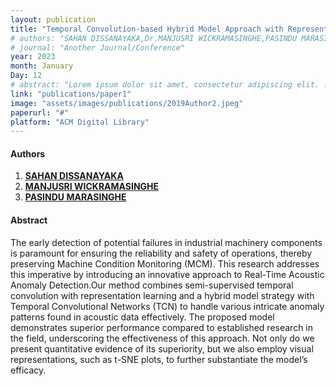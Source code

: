 ```yaml
---
layout: publication
title: "Temporal Convolution-based Hybrid Model Approach with Representation Learning for Real-Time Acoustic Anomaly Detection"
# authors: "SAHAN DISSANAYAKA,Dr.MANJUSRI WICKRAMASINGHE,PASINDU MARASINGHE"
# journal: "Another Journal/Conference"
year: 2023
month: January
Day: 12
# abstract: "Lorem ipsum dolor sit amet, consectetur adipiscing elit. ..."
link: "publications/paper1"
image: "assets/images/publications/2019Author2.jpeg"
paperurl: "#"
platform: "ACM Digital Library"
---
```


#### Authors

1. [__SAHAN DISSANAYAKA__]()
2. [__MANJUSRI WICKRAMASINGHE__](/team/dr-manju/)
3. [__PASINDU MARASINGHE__](/team/pasindu-marasinghe/)

#### Abstract

The early detection of potential failures in industrial machinery components is paramount for ensuring the
reliability and safety of operations, thereby preserving Machine Condition Monitoring (MCM). This research
addresses this imperative by introducing an innovative approach to Real-Time Acoustic Anomaly Detection.Our method combines semi-supervised temporal convolution with representation learning and a hybrid
model strategy with Temporal Convolutional Networks (TCN) to handle various intricate anomaly patterns
found in acoustic data effectively. The proposed model demonstrates superior performance compared to
established research in the field, underscoring the effectiveness of this approach. Not only do we present
quantitative evidence of its superiority, but we also employ visual representations, such as t-SNE plots, to
further substantiate the model’s efficacy.
